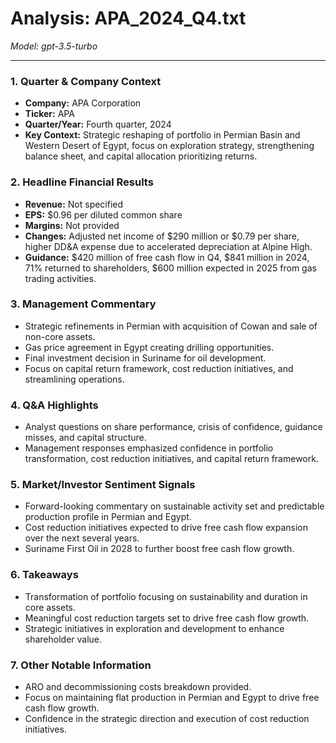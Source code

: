 # Analysis: APA_2024_Q4.txt

*Model: gpt-3.5-turbo*

---

### 1. Quarter & Company Context
- **Company:** APA Corporation
- **Ticker:** APA
- **Quarter/Year:** Fourth quarter, 2024
- **Key Context:** Strategic reshaping of portfolio in Permian Basin and Western Desert of Egypt, focus on exploration strategy, strengthening balance sheet, and capital allocation prioritizing returns.

### 2. Headline Financial Results
- **Revenue:** Not specified
- **EPS:** $0.96 per diluted common share
- **Margins:** Not provided
- **Changes:** Adjusted net income of $290 million or $0.79 per share, higher DD&A expense due to accelerated depreciation at Alpine High.
- **Guidance:** $420 million of free cash flow in Q4, $841 million in 2024, 71% returned to shareholders, $600 million expected in 2025 from gas trading activities.

### 3. Management Commentary
- Strategic refinements in Permian with acquisition of Cowan and sale of non-core assets.
- Gas price agreement in Egypt creating drilling opportunities.
- Final investment decision in Suriname for oil development.
- Focus on capital return framework, cost reduction initiatives, and streamlining operations.

### 4. Q&A Highlights
- Analyst questions on share performance, crisis of confidence, guidance misses, and capital structure.
- Management responses emphasized confidence in portfolio transformation, cost reduction initiatives, and capital return framework.

### 5. Market/Investor Sentiment Signals
- Forward-looking commentary on sustainable activity set and predictable production profile in Permian and Egypt.
- Cost reduction initiatives expected to drive free cash flow expansion over the next several years.
- Suriname First Oil in 2028 to further boost free cash flow growth.

### 6. Takeaways
- Transformation of portfolio focusing on sustainability and duration in core assets.
- Meaningful cost reduction targets set to drive free cash flow growth.
- Strategic initiatives in exploration and development to enhance shareholder value.

### 7. Other Notable Information
- ARO and decommissioning costs breakdown provided.
- Focus on maintaining flat production in Permian and Egypt to drive free cash flow growth.
- Confidence in the strategic direction and execution of cost reduction initiatives.
